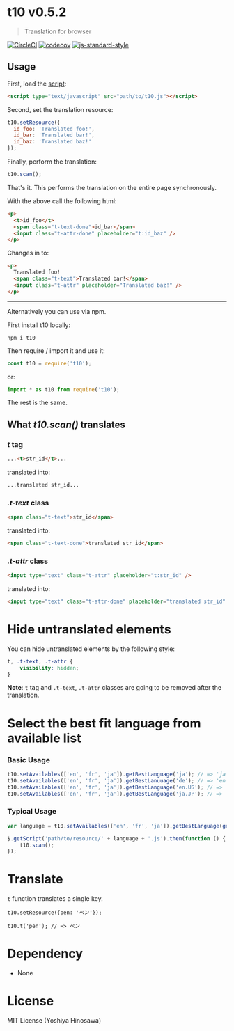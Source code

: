 # t10 v0.5.2

> Translation for browser

[![CircleCI](https://circleci.com/gh/kt3k/t10.svg?style=svg)](https://circleci.com/gh/kt3k/t10)
[![codecov](https://codecov.io/gh/kt3k/t10/branch/master/graph/badge.svg)](https://codecov.io/gh/kt3k/t10)
[![js-standard-style](https://img.shields.io/badge/code%20style-standard-brightgreen.svg)](http://standardjs.com/)

## Usage

First, load the [script](https://unpkg.com/t10/dist/t10.js):
```html
<script type="text/javascript" src="path/to/t10.js"></script>
```

Second, set the translation resource:

```javascript
t10.setResource({
  id_foo: 'Translated foo!',
  id_bar: 'Translated bar!',
  id_baz: 'Translated baz!'
});
```

Finally, perform the translation:

```javascript
t10.scan();
```

That's it. This performs the translation on the entire page synchronously.

With the above call the following html:

```html
<p>
  <t>id_foo</t>
  <span class="t-text-done">id_bar</span>
  <input class="t-attr-done" placeholder="t:id_baz" />
</p>
```

Changes in to:

```html
<p>
  Translated foo!
  <span class="t-text">Translated bar!</span>
  <input class="t-attr" placeholder="Translated baz!" />
</p>
```

---

Alternatively you can use via npm.

First install t10 locally:

    npm i t10

Then require / import it and use it:

```js
const t10 = require('t10');
```

or:

```js
import * as t10 from require('t10');
```

The rest is the same.


## What *t10.scan()* translates

### *t* tag

```html
...<t>str_id</t>...
```
translated into:

```html
...translated str_id...
```


### *.t-text* class

```html
<span class="t-text">str_id</span>
```

translated into:

```html
<span class="t-text-done">translated str_id</span>
```


### *.t-attr* class

```html
<input type="text" class="t-attr" placeholder="t:str_id" />
```

translated into:

```html
<input type="text" class="t-attr-done" placeholder="translated str_id" />
```

# Hide untranslated elements

You can hide untranslated elements by the following style:

```css
t, .t-text, .t-attr {
    visibility: hidden;
}
```

**Note**: `t` tag and `.t-text`, `.t-attr` classes are going to be removed after the translation.

# Select the best fit language from available list

### Basic Usage

```javascript
t10.setAvailables(['en', 'fr', 'ja']).getBestLanguage('ja'); // => 'ja'
t10.setAvailables(['en', 'fr', 'ja']).getBestLanuuage('de'); // => 'en' # the first available is the default
t10.setAvailables(['en', 'fr', 'ja']).getBestLanguage('en.US'); // => 'en'
t10.setAvailables(['en', 'fr', 'ja']).getBestLanguage('ja.JP'); // => 'ja'
```

### Typical Usage

```javascript
var language = t10.setAvailables(['en', 'fr', 'ja']).getBestLanguage(getFromSystem());

$.getScript('path/to/resource/' + language + '.js').then(function () {
    t10.scan();
});
```

# Translate

`t` function translates a single key.

```
t10.setResource({pen: 'ペン'});

t10.t('pen'); // => ペン
```

# Dependency

- None

# License

MIT License (Yoshiya Hinosawa)
